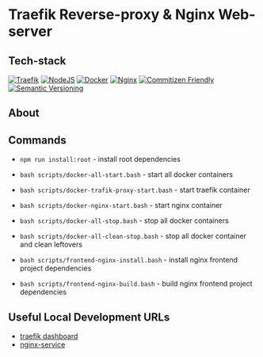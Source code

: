 # Traefik Reverse-proxy & Nginx Web-server

## Tech-stack

[![Traefik](https://img.shields.io/badge/Traefik-v2-green)](https://traefik.io/)
[![NodeJS](https://img.shields.io/badge/NodeJS-14.19.1-green)](https://nodejs.org/docs/latest-v14.x/api/)
[![Docker](https://img.shields.io/badge/Docker-20-blue)](https://docs.docker.com/release-notes/)
[![Nginx](https://img.shields.io/badge/Nginx-1.21.6-green)](https://www.nginx.com/)
[![Commitizen Friendly](https://img.shields.io/badge/commitizen-friendly-brightgreen.svg)](http://commitizen.github.io/cz-cli/)
[![Semantic Versioning](https://img.shields.io/badge/Semantic%20Versioning-2.0.0-green)](https://semver.org/spec/v2.0.0.html)

## About

## Commands

- `npm run install:root` - install root dependencies

- `bash scripts/docker-all-start.bash` - start all docker containers
- `bash scripts/docker-trafik-proxy-start.bash` - start traefik container
- `bash scripts/docker-nginx-start.bash` - start nginx container

- `bash scripts/docker-all-stop.bash` - stop all docker containers
- `bash scripts/docker-all-clean-stop.bash` - stop all docker container and clean leftovers

- `bash scripts/frontend-nginx-install.bash` - install nginx frontend project dependencies
- `bash scripts/frontend-nginx-build.bash` - build nginx frontend project dependencies

## Useful Local Development URLs

- [traefik dashboard](http://localhost:8080/dashboard)
- [nginx-service](https://nginx-traefik-proxy-nginx-server.localhost/)
